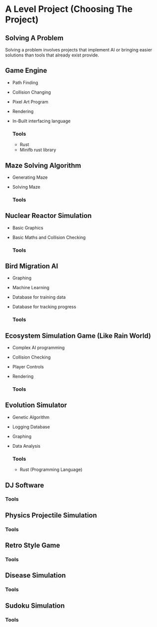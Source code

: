 # A Level Project (Choosing The Project)

## Solving A Problem

Solving a problem involves projects that implement AI or bringing easier solutions than tools that already exist provide. 


## Game Engine

+ Path Finding
+ Collision Changing
+ Pixel Art Program
+ Rendering
+ In-Built interfacing language

  ### Tools

  + Rust
  + Minifb rust library


## Maze Solving Algorithm

+ Generating Maze
+ Solving Maze

  ### Tools

## Nuclear Reactor Simulation

+ Basic Graphics
+ Basic Maths and Collision Checking

  ### Tools

## Bird Migration AI

+ Graphing
+ Machine Learning
+ Database for training data
+ Database for tracking progress

  ### Tools

## Ecosystem Simulation Game (Like Rain World)

+ Complex AI programming
+ Collision Checking
+ Player Controls
+ Rendering

  ### Tools

## Evolution Simulator

+ Genetic Algorithm
+ Logging Database
+ Graphing
+ Data Analysis

  ### Tools

  + Rust (Programming Language)


## DJ Software
  ### Tools
## Physics Projectile Simulation
  ### Tools
## Retro Style Game
  ### Tools
## Disease Simulation
  ### Tools
## Sudoku Simulation
  ### Tools


